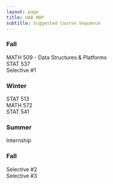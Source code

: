 ```yaml
---
layout: page
title: UAB MDP
subtitle: Suggested Course Sequence
---
```


### Fall
MATH 509 - Data Structures & Platforms  
STAT 537  
Selective #1  
  
  
### Winter  
STAT 513  
MATH 572  
STAT 541  

### Summer
Internship

### Fall
Selective #2  
Selective #3  
